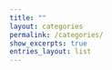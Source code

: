 ```yaml
---
title: ""
layout: categories
permalink: /categories/
show_excerpts: true
entries_layout: list
---
```

